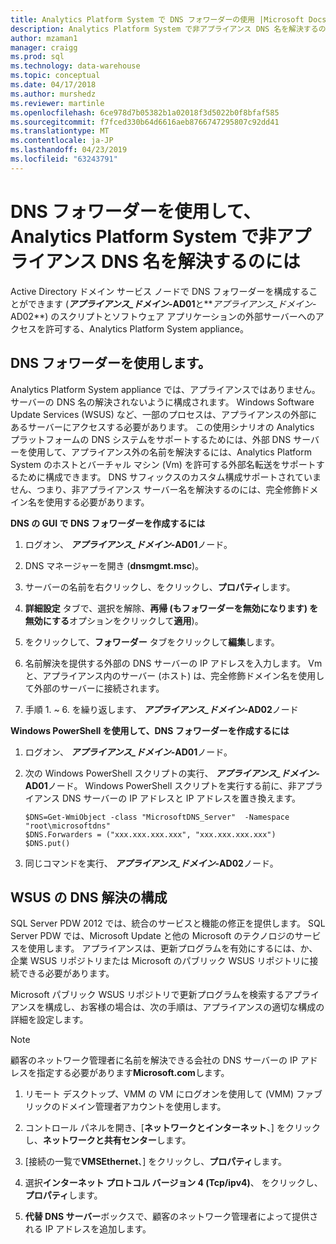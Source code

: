 ```yaml
---
title: Analytics Platform System で DNS フォワーダーの使用 |Microsoft Docs"
description: Analytics Platform System で非アプライアンス DNS 名を解決するのにには、DNS フォワーダーを使用します。
author: mzaman1
manager: craigg
ms.prod: sql
ms.technology: data-warehouse
ms.topic: conceptual
ms.date: 04/17/2018
ms.author: murshedz
ms.reviewer: martinle
ms.openlocfilehash: 6ce978d7b05382b1a02018f3d5022b0f8bfaf585
ms.sourcegitcommit: f7fced330b64d6616aeb8766747295807c92dd41
ms.translationtype: MT
ms.contentlocale: ja-JP
ms.lasthandoff: 04/23/2019
ms.locfileid: "63243791"
---
```

# <a name="use-a-dns-forwarder-to-resolve-non-appliance-dns-names-in-analytics-platform-system"></a>DNS フォワーダーを使用して、Analytics Platform System で非アプライアンス DNS 名を解決するのには
Active Directory ドメイン サービス ノードで DNS フォワーダーを構成することができます (**_アプライアンス\_ドメイン_-AD01**と**_アプライアンス\_ドメイン_-AD02**) のスクリプトとソフトウェア アプリケーションの外部サーバーへのアクセスを許可する、Analytics Platform System appliance。  
  
## <a name="ResolveDNS"></a>DNS フォワーダーを使用します。  
Analytics Platform System appliance では、アプライアンスではありません。 サーバーの DNS 名の解決されないように構成されます。 Windows Software Update Services (WSUS) など、一部のプロセスは、アプライアンスの外部にあるサーバーにアクセスする必要があります。 この使用シナリオの Analytics プラットフォームの DNS システムをサポートするためには、外部 DNS サーバーを使用して、アプライアンス外の名前を解決するには、Analytics Platform System のホストとバーチャル マシン (Vm) を許可する外部名転送をサポートするために構成できます。 DNS サフィックスのカスタム構成サポートされていません、つまり、非アプライアンス サーバー名を解決するのには、完全修飾ドメイン名を使用する必要があります。  
  
**DNS の GUI で DNS フォワーダーを作成するには**  
  
1.  ログオン、 **_アプライアンス\_ドメイン_-AD01**ノード。  
  
2.  DNS マネージャーを開き (**dnsmgmt.msc**)。  
  
3.  サーバーの名前を右クリックし、をクリックし、**プロパティ**します。  
  
4.  **詳細設定**  タブで、選択を解除、**再帰 (もフォワーダーを無効になります) を無効にする**オプションをクリックして**適用**)。  
  
5.  をクリックして、**フォワーダー**  タブをクリックして**編集**します。  
  
6.  名前解決を提供する外部の DNS サーバーの IP アドレスを入力します。 Vm と、アプライアンス内のサーバー (ホスト) は、完全修飾ドメイン名を使用して外部のサーバーに接続されます。  
  
7.  手順 1. ~ 6. を繰り返します、 **_アプライアンス\_ドメイン_-AD02**ノード  
  
**Windows PowerShell を使用して、DNS フォワーダーを作成するには**  
  
1.  ログオン、 **_アプライアンス\_ドメイン_-AD01**ノード。  
  
2.  次の Windows PowerShell スクリプトの実行、 **_アプライアンス\_ドメイン_-AD01**ノード。 Windows PowerShell スクリプトを実行する前に、非アプライアンス DNS サーバーの IP アドレスと IP アドレスを置き換えます。  
  
    ```  
    $DNS=Get-WmiObject -class "MicrosoftDNS_Server"  -Namespace "root\microsoftdns"  
    $DNS.Forwarders = ("xxx.xxx.xxx.xxx", "xxx.xxx.xxx.xxx")  
    $DNS.put()  
    ```  
  
3.  同じコマンドを実行、 **_アプライアンス\_ドメイン_-AD02**ノード。  
  
## <a name="configuring-dns-resolution-for-wsus"></a>WSUS の DNS 解決の構成  
SQL Server PDW 2012 では、統合のサービスと機能の修正を提供します。 SQL Server PDW では、Microsoft Update と他の Microsoft のテクノロジのサービスを使用します。 アプライアンスは、更新プログラムを有効にするには、か、企業 WSUS リポジトリまたは Microsoft のパブリック WSUS リポジトリに接続できる必要があります。  
  
Microsoft パブリック WSUS リポジトリで更新プログラムを検索するアプライアンスを構成し、お客様の場合は、次の手順は、アプライアンスの適切な構成の詳細を設定します。  
  
> [!NOTE]  
> 顧客のネットワーク管理者に名前を解決できる会社の DNS サーバーの IP アドレスを指定する必要があります**Microsoft.com**します。  
  
1.  リモート デスクトップ、VMM の VM にログオンを使用して (<fabric domain>VMM) ファブリックのドメイン管理者アカウントを使用します。  
  
2.  コントロール パネルを開き、[**ネットワークとインターネット**、] をクリックし、**ネットワークと共有センター**します。  
  
3.  [接続の一覧で**VMSEthernet**、] をクリックし、**プロパティ**します。  
  
4.  選択**インターネット プロトコル バージョン 4 (Tcp/ipv4)**、 をクリックし、**プロパティ**します。  
  
5.  **代替 DNS サーバー**ボックスで、顧客のネットワーク管理者によって提供される IP アドレスを追加します。  
  
<!-- MISSING LINKS ## See Also  
[Common Metadata Query Examples &#40;SQL Server PDW&#41;](../sqlpdw/common-metadata-query-examples-sql-server-pdw.md)  -->  
  
